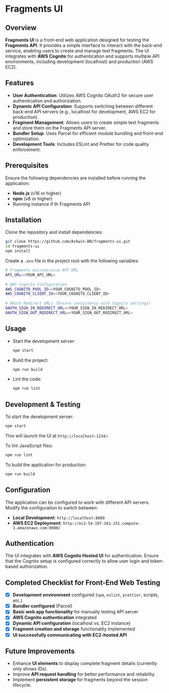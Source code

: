 # Fragments UI

## Overview
**Fragments UI** is a front-end web application designed for testing the **Fragments API**. It provides a simple interface to interact with the back-end service, enabling users to create and manage text fragments. The UI integrates with **AWS Cognito** for authentication and supports multiple API environments, including development (localhost) and production (AWS EC2).

## Features
- **User Authentication**: Utilizes AWS Cognito OAuth2 for secure user authentication and authorization.
- **Dynamic API Configuration**: Supports switching between different back-end API servers (e.g., localhost for development, AWS EC2 for production).
- **Fragment Management**: Allows users to create simple text fragments and store them on the Fragments API server.
- **Bundler Setup**: Uses Parcel for efficient module bundling and front-end optimization.
- **Development Tools**: Includes ESLint and Prettier for code quality enforcement.

## Prerequisites
Ensure the following dependencies are installed before running the application:
- **Node.js** (v16 or higher)
- **npm** (v8 or higher)
- Running instance if th Fragments API

## Installation
Clone the repository and install dependencies:
```sh
git clone https://github.com/Ashwin-BN/fragments-ui.git
cd fragments-ui
npm install
```

Create a `.env` file in the project root with the following variables:
```sh
# Fragments microservice API URL
API_URL=<YOUR_API_URL>
   
# AWS Cognito Configuration
AWS_COGNITO_POOL_ID=<YOUR_COGNITO_POOL_ID>
AWS_COGNITO_CLIENT_ID=<YOUR_COGNITO_CLIENT_ID>
   
# OAuth Redirect URLs (Ensure consistency with Cognito settings)
OAUTH_SIGN_IN_REDIRECT_URL=<YOUR_SIGN_IN_REDIRECT_URL>
OAUTH_SIGN_OUT_REDIRECT_URL=<YOUR_SIGN_OUT_REDIRECT_URL>
```

## Usage

- Start the development server:
  ```sh
  npm start
  ```
- Build the project:
  ```sh
  npm run build
  ```
- Lint the code:
  ```sh
  npm run lint
  ```
## Development & Testing
To start the development server:
```sh
npm start
```
This will launch the UI at `http://localhost:1234/`.

To lint JavaScript files:
```sh
npm run lint
```

To build the application for production:
```sh
npm run build
```

## Configuration
The application can be configured to work with different API servers. Modify the configuration to switch between:
- **Local Development**: `http://localhost:8080`
- **AWS EC2 Deployment**: `http://ec2-54-197-161-231.compute-1.amazonaws.com:8080/`

## Authentication
The UI integrates with **AWS Cognito Hosted UI** for authentication. Ensure that the Cognito setup is configured correctly to allow user login and token-based authorization.

## Completed Checklist for Front-End Web Testing
- [x] **Development environment** configured (`npm`, `eslint`, `prettier`, scripts, etc.)
- [x] **Bundler configured** (Parcel)
- [x] **Basic web app functionality** for manually testing API server
- [x] **AWS Cognito authentication** integrated
- [x] **Dynamic API configuration** (localhost vs. EC2 instance)
- [x] **Fragment creation and storage** functionality implemented
- [x] **UI successfully communicating with EC2-hosted API**

## Future Improvements
- Enhance **UI elements** to display complete fragment details (currently only shows IDs).
- Improve **API request handling** for better performance and reliability.
- Implement **persistent storage** for fragments beyond the session lifecycle.
